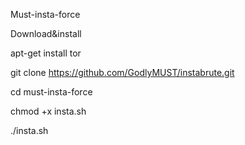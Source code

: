 Must-insta-force 

Download&install

apt-get install tor

git clone https://github.com/GodlyMUST/instabrute.git

cd must-insta-force

chmod +x insta.sh

./insta.sh

